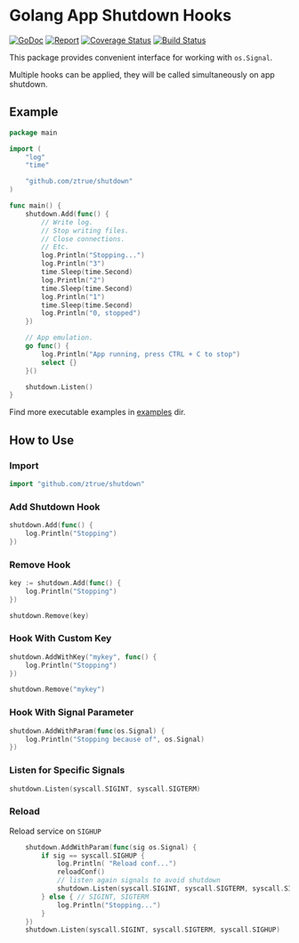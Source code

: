 # Golang App Shutdown Hooks

[![GoDoc](https://godoc.org/github.com/ztrue/shutdown?status.svg)](https://godoc.org/github.com/ztrue/shutdown)
[![Report](https://goreportcard.com/badge/github.com/ztrue/shutdown)](https://goreportcard.com/report/github.com/ztrue/shutdown)
[![Coverage Status](https://coveralls.io/repos/github/ztrue/shutdown/badge.svg?branch=master)](https://coveralls.io/github/ztrue/shutdown?branch=master)
[![Build Status](https://travis-ci.com/ztrue/shutdown.svg?branch=master)](https://travis-ci.com/ztrue/shutdown)

This package provides convenient interface for working with `os.Signal`.

Multiple hooks can be applied, they will be called simultaneously on app shutdown.

## Example

```go
package main

import (
	"log"
	"time"

	"github.com/ztrue/shutdown"
)

func main() {
	shutdown.Add(func() {
		// Write log.
		// Stop writing files.
		// Close connections.
		// Etc.
		log.Println("Stopping...")
		log.Println("3")
		time.Sleep(time.Second)
		log.Println("2")
		time.Sleep(time.Second)
		log.Println("1")
		time.Sleep(time.Second)
		log.Println("0, stopped")
	})

	// App emulation.
	go func() {
		log.Println("App running, press CTRL + C to stop")
		select {}
	}()

	shutdown.Listen()
}
```

Find more executable examples in [examples](examples) dir.

## How to Use

### Import

```go
import "github.com/ztrue/shutdown"
```

### Add Shutdown Hook

```go
shutdown.Add(func() {
	log.Println("Stopping")
})
```

### Remove Hook

```go
key := shutdown.Add(func() {
	log.Println("Stopping")
})

shutdown.Remove(key)
```

### Hook With Custom Key

```go
shutdown.AddWithKey("mykey", func() {
	log.Println("Stopping")
})

shutdown.Remove("mykey")
```

### Hook With Signal Parameter

```go
shutdown.AddWithParam(func(os.Signal) {
	log.Println("Stopping because of", os.Signal)
})
```

### Listen for Specific Signals

```go
shutdown.Listen(syscall.SIGINT, syscall.SIGTERM)
```

### Reload
Reload service on `SIGHUP`
```go
	shutdown.AddWithParam(func(sig os.Signal) {
		if sig == syscall.SIGHUP {
			log.Println( "Reload conf...")
			reloadConf()
			// listen again signals to avoid shutdown
			shutdown.Listen(syscall.SIGINT, syscall.SIGTERM, syscall.SIGHUP)
		} else { // SIGINT, SIGTERM
			log.Println("Stopping...")
		}
	})
	shutdown.Listen(syscall.SIGINT, syscall.SIGTERM, syscall.SIGHUP)
```
